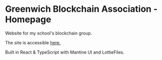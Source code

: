 # Greenwich Blockchain Association - Homepage

Website for my school's blockchain group.

The site is accessible [here.](https://greblockchain.co.uk)

Built in React & TypeScript with Mantine UI and LottieFiles.
